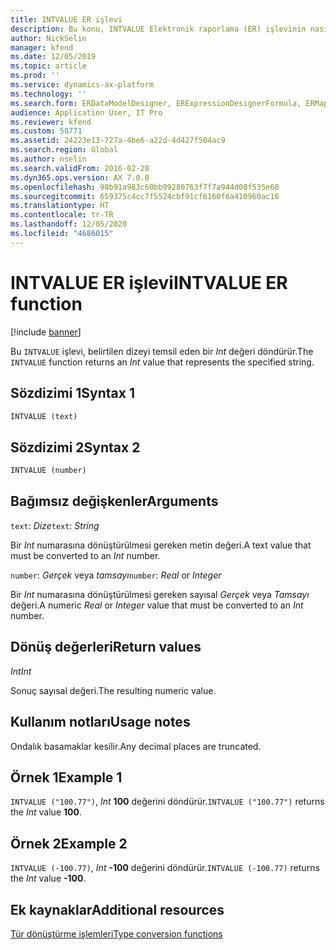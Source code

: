 ```yaml
---
title: INTVALUE ER işlevi
description: Bu konu, INTVALUE Elektronik raporlama (ER) işlevinin nasıl kullanıldığı hakkında bilgi sağlar.
author: NickSelin
manager: kfend
ms.date: 12/05/2019
ms.topic: article
ms.prod: ''
ms.service: dynamics-ax-platform
ms.technology: ''
ms.search.form: ERDataModelDesigner, ERExpressionDesignerFormula, ERMappedFormatDesigner, ERModelMappingDesigner
audience: Application User, IT Pro
ms.reviewer: kfend
ms.custom: 58771
ms.assetid: 24223e13-727a-4be6-a22d-4d427f504ac9
ms.search.region: Global
ms.author: nselin
ms.search.validFrom: 2016-02-28
ms.dyn365.ops.version: AX 7.0.0
ms.openlocfilehash: 98b91a983c60bb99280763f7f7a944d08f535e60
ms.sourcegitcommit: 659375c4cc7f5524cbf91cf6160f6a410960ac16
ms.translationtype: HT
ms.contentlocale: tr-TR
ms.lasthandoff: 12/05/2020
ms.locfileid: "4686015"
---
```

# <a name="intvalue-er-function"></a><span data-ttu-id="d6eb1-103">INTVALUE ER işlevi</span><span class="sxs-lookup"><span data-stu-id="d6eb1-103">INTVALUE ER function</span></span>

[!include [banner](../includes/banner.md)]

<span data-ttu-id="d6eb1-104">Bu `INTVALUE` işlevi, belirtilen dizeyi temsil eden bir *Int* değeri döndürür.</span><span class="sxs-lookup"><span data-stu-id="d6eb1-104">The `INTVALUE` function returns an *Int* value that represents the specified string.</span></span>

## <a name="syntax-1"></a><span data-ttu-id="d6eb1-105">Sözdizimi 1</span><span class="sxs-lookup"><span data-stu-id="d6eb1-105">Syntax 1</span></span>

```vb
INTVALUE (text)
```

## <a name="syntax-2"></a><span data-ttu-id="d6eb1-106">Sözdizimi 2</span><span class="sxs-lookup"><span data-stu-id="d6eb1-106">Syntax 2</span></span>

```vb
INTVALUE (number)
```

## <a name="arguments"></a><span data-ttu-id="d6eb1-107">Bağımsız değişkenler</span><span class="sxs-lookup"><span data-stu-id="d6eb1-107">Arguments</span></span>

<span data-ttu-id="d6eb1-108">`text`: *Dize*</span><span class="sxs-lookup"><span data-stu-id="d6eb1-108">`text`: *String*</span></span>

<span data-ttu-id="d6eb1-109">Bir *Int* numarasına dönüştürülmesi gereken metin değeri.</span><span class="sxs-lookup"><span data-stu-id="d6eb1-109">A text value that must be converted to an *Int* number.</span></span>

<span data-ttu-id="d6eb1-110">`number`: *Gerçek* veya *tamsayı*</span><span class="sxs-lookup"><span data-stu-id="d6eb1-110">`number`: *Real* or *Integer*</span></span>

<span data-ttu-id="d6eb1-111">Bir *Int* numarasına dönüştürülmesi gereken sayısal *Gerçek* veya *Tamsayı* değeri.</span><span class="sxs-lookup"><span data-stu-id="d6eb1-111">A numeric *Real* or *Integer* value that must be converted to an *Int* number.</span></span>

## <a name="return-values"></a><span data-ttu-id="d6eb1-112">Dönüş değerleri</span><span class="sxs-lookup"><span data-stu-id="d6eb1-112">Return values</span></span>

<span data-ttu-id="d6eb1-113">*Int*</span><span class="sxs-lookup"><span data-stu-id="d6eb1-113">*Int*</span></span>

<span data-ttu-id="d6eb1-114">Sonuç sayısal değeri.</span><span class="sxs-lookup"><span data-stu-id="d6eb1-114">The resulting numeric value.</span></span>

## <a name="usage-notes"></a><span data-ttu-id="d6eb1-115">Kullanım notları</span><span class="sxs-lookup"><span data-stu-id="d6eb1-115">Usage notes</span></span>

<span data-ttu-id="d6eb1-116">Ondalık basamaklar kesilir.</span><span class="sxs-lookup"><span data-stu-id="d6eb1-116">Any decimal places are truncated.</span></span>

## <a name="example-1"></a><span data-ttu-id="d6eb1-117">Örnek 1</span><span class="sxs-lookup"><span data-stu-id="d6eb1-117">Example 1</span></span>

<span data-ttu-id="d6eb1-118">`INTVALUE ("100.77")`, *Int* **100** değerini döndürür.</span><span class="sxs-lookup"><span data-stu-id="d6eb1-118">`INTVALUE ("100.77")` returns the *Int* value **100**.</span></span>

## <a name="example-2"></a><span data-ttu-id="d6eb1-119">Örnek 2</span><span class="sxs-lookup"><span data-stu-id="d6eb1-119">Example 2</span></span>

<span data-ttu-id="d6eb1-120">`INTVALUE (-100.77)`, *Int* **-100** değerini döndürür.</span><span class="sxs-lookup"><span data-stu-id="d6eb1-120">`INTVALUE (-100.77)` returns the *Int* value **-100**.</span></span>

## <a name="additional-resources"></a><span data-ttu-id="d6eb1-121">Ek kaynaklar</span><span class="sxs-lookup"><span data-stu-id="d6eb1-121">Additional resources</span></span>

[<span data-ttu-id="d6eb1-122">Tür dönüştürme işlemleri</span><span class="sxs-lookup"><span data-stu-id="d6eb1-122">Type conversion functions</span></span>](er-functions-category-type-conversion.md)
